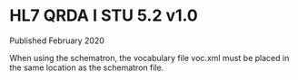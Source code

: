 # HL7 QRDA I STU 5.2 v1.0

Published February 2020

When  using the schematron, the vocabulary file voc.xml must be placed in the same location as the schematron file.